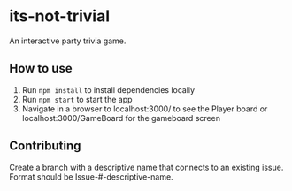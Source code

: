 # its-not-trivial
An interactive party trivia game.

## How to use
1. Run `npm install` to install dependencies locally
2. Run `npm start` to start the app
3. Navigate in a browser to localhost:3000/ to see the Player board or localhost:3000/GameBoard for the gameboard screen

## Contributing
Create a branch with a descriptive name that connects to an existing issue. Format should be Issue-#-descriptive-name. 
